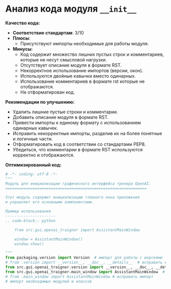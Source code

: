 # Анализ кода модуля `__init__`

**Качество кода:**

- **Соответствие стандартам**: 3/10
- **Плюсы**:
    - Присутствуют импорты необходимые для работы модуля.
- **Минусы**:
    - Код содержит множество лишних пустых строк и комментариев, которые не несут смысловой нагрузки.
    - Отсутствует описание модуля в формате RST.
    - Некорректное использование импортов (версии, окон).
    - Используются двойные кавычки вместо одинарных.
    - Использование комментариев в формате rst которые не отображаются.
    - Не отформатирован код.

**Рекомендации по улучшению:**

- Удалить лишние пустые строки и комментарии.
- Добавить описание модуля в формате RST.
- Привести импорты к единому формату с использованием одинарных кавычек.
- Исправить некорректные импорты, разделив их на более понятные и логичные части.
- Отформатировать код в соответствии со стандартами PEP8.
- Убедиться, что комментарии в формате RST используются корректно и отображаются.

**Оптимизированный код:**

```python
# -*- coding: utf-8 -*-
"""
Модуль для инициализации графического интерфейса тренера OpenAI.
==============================================================

Этот модуль содержит инициализацию главного окна приложения
и управляет его основными компонентами.

Пример использования
----------------------
.. code-block:: python

    from src.gui.openai_trаigner import AssistantMainWindow

    window = AssistantMainWindow()
    window.show()

"""
from packaging.version import Version  # импорт для работы с версиями
# from .version import __version__, __doc__, __details__  # исправить импорт
from src.gui.openai_trаigner.version import __version__, __doc__, __details__ # импорт из правильного модуля # исправлено
from src.gui.openai_trаigner.main_window import AssistantMainWindow  # импорт главного окна # исправлено
# from .main_window import AssistantMainWindow # исправить импорт
# импорт необходимых модулей и классов

```